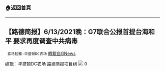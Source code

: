 ###  [:house:返回首頁](https://github.com/ourhimalayas/txt)
---

## 【路德简报】6/13/2021晚：G7联合公报首提台海和平 要求再度调查中共病毒
` 喜马拉雅-华盛顿DC农场` [轉載自GNews](https://gnews.org/zh-hans/1321147/)

编辑：华盛顿DC农场 路德简报项目组
![]()![](https://gnews-media-offload.s3.amazonaws.com/wp-content/uploads/2021/06/14015815/20210613-1-scaled.jpg)
0
